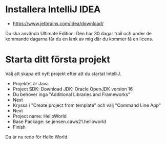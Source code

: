 # Installera IntelliJ IDEA

* https://www.jetbrains.com/idea/download/

Du ska använda Ultimate Edition. Den har 30 dagar trail och under de kommande dagarna får du en länk av mig där du kommer få en licens.

# Starta ditt första projekt

Välj att skapa ett nytt projekt efter att du startat IntelliJ.

* Projektet är Java
* Project SDK: Download JDK: Oracle OpenJDK version 16
* Du behöver inga "Additional Libraries and Frameworks"
* Next
* Kryssa i "Create project from template" och välj "Command Line App"
* Next
* Project name: HelloWorld
* Base Package: se.jensen.caws21.helloworld
* Finish

Du är nu redo för Hello World. 